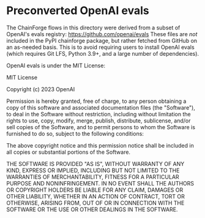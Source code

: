 # Preconverted OpenAI evals

The ChainForge flows in this directory were derived from a subset of OpenAI's evals registry: https://github.com/openai/evals
These files are _not_ included in the PyPI chainforge package, but rather fetched from GitHub on an as-needed basis.
This is to avoid requiring users to install OpenAI evals (which requires Git LFS, Python 3.9+, and a large number of dependencies).

OpenAI evals is under the MIT License:

MIT License

Copyright (c) 2023 OpenAI

Permission is hereby granted, free of charge, to any person obtaining a copy
of this software and associated documentation files (the "Software"), to deal
in the Software without restriction, including without limitation the rights
to use, copy, modify, merge, publish, distribute, sublicense, and/or sell
copies of the Software, and to permit persons to whom the Software is
furnished to do so, subject to the following conditions:

The above copyright notice and this permission notice shall be included in all
copies or substantial portions of the Software.

THE SOFTWARE IS PROVIDED "AS IS", WITHOUT WARRANTY OF ANY KIND, EXPRESS OR
IMPLIED, INCLUDING BUT NOT LIMITED TO THE WARRANTIES OF MERCHANTABILITY,
FITNESS FOR A PARTICULAR PURPOSE AND NONINFRINGEMENT. IN NO EVENT SHALL THE
AUTHORS OR COPYRIGHT HOLDERS BE LIABLE FOR ANY CLAIM, DAMAGES OR OTHER
LIABILITY, WHETHER IN AN ACTION OF CONTRACT, TORT OR OTHERWISE, ARISING FROM,
OUT OF OR IN CONNECTION WITH THE SOFTWARE OR THE USE OR OTHER DEALINGS IN THE
SOFTWARE.